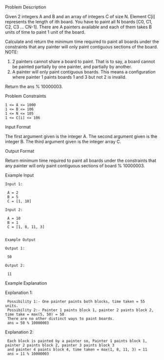 Problem Description

Given 2 integers A and B and an array of integers C of size N. Element C[i] represents the length of ith board.
You have to paint all N boards [C0, C1, C2, C3 … CN-1]. There are A painters available and each of them takes B units of time to paint 1 unit of the board.

Calculate and return the minimum time required to paint all boards under the constraints that any painter will only paint contiguous sections of the board.
NOTE:
1. 2 painters cannot share a board to paint. That is to say, a board cannot be painted partially by one painter, and partially by another.
2. A painter will only paint contiguous boards. This means a configuration where painter 1 paints boards 1 and 3 but not 2 is invalid.

Return the ans % 10000003.



Problem Constraints

    1 <= A <= 1000
    1 <= B <= 106
    1 <= N <= 105
    1 <= C[i] <= 106



Input Format

The first argument given is the integer A.
The second argument given is the integer B.
The third argument given is the integer array C.



Output Format

Return minimum time required to paint all boards under the constraints that any painter will only paint contiguous sections of board % 10000003.



Example Input
    
    Input 1:
    
     A = 2
     B = 5
     C = [1, 10]
    
    Input 2:
    
     A = 10
     B = 1
     C = [1, 8, 11, 3]
    
    
    Example Output
    
    Output 1:
    
     50
    
    Output 2:
    
     11


Example Explanation


Explanation 1:
    
     Possibility 1:- One painter paints both blocks, time taken = 55 units.
     Possibility 2:- Painter 1 paints block 1, painter 2 paints block 2, time take = max(5, 50) = 50
     There are no other distinct ways to paint boards.
     ans = 50 % 10000003

Explanation 2:

     Each block is painted by a painter so, Painter 1 paints block 1, painter 2 paints block 2, painter 3 paints block 3 
     and painter 4 paints block 4, time taken = max(1, 8, 11, 3) = 11
     ans = 11 % 10000003